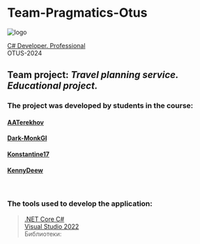 # Team-Pragmatics-Otus
![logo](https://otus.ru/_next/static/images/img/logo2022_without_text-ad6a01e8608432b9967c441a0f4760b4.svg)

[C# Developer. Professional](https://otus.ru/lessons/csharp-professional/) <br/>
OTUS-2024

## Team project: ***Travel planning service.  Educational project.***

### The project was developed by students in the course: <br/>

#### [AATerekhov](https://github.com/AATerekhov) <br/>
#### [Dark-MonkGI](https://github.com/Dark-MonkGI) <br/>
#### [Konstantine17](https://github.com/Konstantine17) <br/>
#### [KennyDeew](https://github.com/KennyDeew) <br/>


<br/>

### The tools used to develop the application: <br/>
> [.NET Core C#](https://learn.microsoft.com/ru-ru/dotnet/core/introduction) <br/>
> [Visual Studio 2022](https://visualstudio.microsoft.com/ru/) <br/>
> Библиотеки: <br/>
